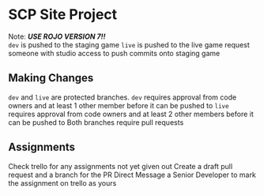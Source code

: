 # SCP Site Project

Note: ***USE ROJO VERSION 7!!***  
`dev` is pushed to the staging game
`live` is pushed to the live game
request someone with studio access to push commits onto staging game

## Making Changes
`dev` and `live` are protected branches.
`dev` requires approval from code owners and at least 1 other member before it can be pushed to
`live` requires approval from code owners and at least 2 other members before it can be pushed to
Both branches require pull requests

## Assignments
Check trello for any assignments not yet given out
Create a draft pull request and a branch for the PR
Direct Message a Senior Developer to mark the assignment on trello as yours
